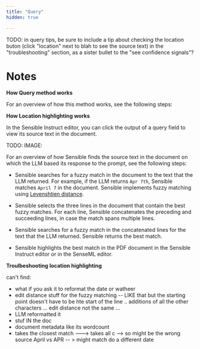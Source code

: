 ```yaml
---
title: "Query"
hidden: true

---
```


TODO: in query tips, be sure to include a tip about checking the location buton (click "location" next to blah to see the source text) in the "troubleshooting" section, as a sister bullet to the "see confidence signals"?



Notes
===

**How Query method works**

For an overview of how this method works, see the following steps:



**How Location highlighting works**

In the Sensible Instruct editor, you can click the output of a query field to view its source text in the document. 

TODO: IMAGE:

For an overview of how Sensible finds the source text in the document on which the LLM based its response to the prompt, see the following steps:

- Sensible searches for a fuzzy match in the document to the text that the LLM returned.  For example, if the LLM returns `Apr 7th`, Sensible matches `April 7` in the document. Sensible implements fuzzy matching using [Levenshtien distance](https://en.wikipedia.org/wiki/Levenshtein_distance). 

- Sensible selects the three lines in the document that contain the best fuzzy matches. For each line, Sensible concatenates the preceding and succeeding lines, in case the match spans multiple lines.
- Sensible searches for a fuzzy match in the concatenated lines for the text that the LLM returned.  Sensible returns the best match.
- Sensible highlights the best match in the PDF document in the Sensible Instruct editor or in the SenseML editor.

**Troulbeshooting location highlighting**

can't find:

- what if you ask it to reformat the date or watheer 
- edit distance stuff for the fuzzy matching -- LIKE that but the starting point doesn't have to be hte start of the line .. additions of all the other characters ... edit distance not the same ... 
- LLM reformatted it
- stuf IN the doc
- document metadata like its wordcount
- takes the closest match ---> takes all c --> so might be the wrong source 
April vs APR -- > might match do a different date 

